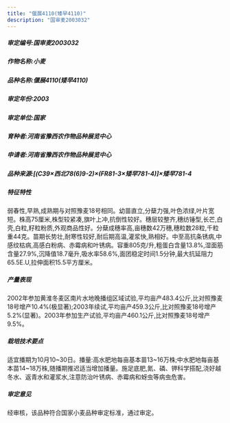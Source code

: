 ```yaml
---
title: "偃展4110(矮早4110)"
description: "国审麦2003032"
---
```

##### 审定编号:国审麦2003032

##### 作物名称:小麦

##### 品种名称:偃展4110(矮早4110)

##### 审定年份:2003

##### 审定单位:国家

##### 育种者:河南省豫西农作物品种展览中心

##### 申请者:河南省豫西农作物品种展览中心

##### 品种来源:[(C39×西北78(6)9-2)×(FR81-3×矮早781-4)]×矮早781-4

##### 特征特性
弱春性,早熟,成熟期与对照豫麦18号相同。幼苗直立,分蘖力强,叶色浓绿,叶片宽短。株高75厘米,株型较紧凑,旗叶上冲,抗倒性较好。穗层较整齐,穗纺锤型,长芒,白壳,白粒,籽粒粉质,外观商品性好。分蘖成穗率高,亩穗数42万穗,穗粒数28粒,千粒重44克。苗期长势壮,耐寒性较好,耐后期高温,灌浆快,熟相好。中至高抗条锈病,中感纹枯病,高感白粉病、赤霉病和叶锈病。容重805克/升,粗蛋白含量13.8%,湿面筋含量27.9%,沉降值18.7毫升,吸水率58.6%,面团稳定时间1.5分钟,最大抗延阻力65.5E.U,拉伸面积15.5平方厘米。

##### 产量表现
2002年参加黄淮冬麦区南片水地晚播组区域试验,平均亩产483.4公斤,比对照豫麦18号增产10.4%(极显著);2003年续试,平均亩产459.3公斤,比对照豫麦18号增产5.2%(显著)。2003年参加生产试验,平均亩产460.1公斤,比对照豫麦18号增产9.5%。

##### 栽培技术要点
适宜播期为10月10~30日。播量:高水肥地每亩基本苗13~16万株;中水肥地每亩基本苗14~18万株,随播期推迟适当增加播量。施足底肥,氮、磷、钾科学搭配,浇好越冬水、返青水和灌浆水,注意防治叶锈病、赤霉病和蚜虫等病虫危害。

##### 审定意见
经审核，该品种符合国家小麦品种审定标准，通过审定。
